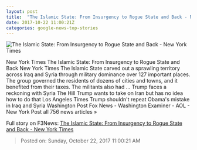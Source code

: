 ```yaml
---
layout: post
title:  "The Islamic State: From Insurgency to Rogue State and Back - New York Times"
date: 2017-10-22 11:00:21Z
categories: google-news-top-stories
---
```


![The Islamic State: From Insurgency to Rogue State and Back - New York Times](https://static01.nyt.com/images/2017/10/19/world/middleeast/isis-the-islamic-state-from-insurgency-to-rogue-state-and-back-1508642669904/isis-the-islamic-state-from-insurgency-to-rogue-state-and-back-1508642669904-facebookJumbo.jpg)

New York Times The Islamic State: From Insurgency to Rogue State and Back New York Times The Islamic State carved out a sprawling territory across Iraq and Syria through military dominance over 127 important places. The group governed the residents of dozens of cities and towns, and it benefited from their taxes. The militants also had ... Trump faces a reckoning with Syria The Hill Trump wants to take on Iran but has no idea how to do that Los Angeles Times Trump shouldn't repeat Obama's mistake in Iraq and Syria Washington Post Fox News - Washington Examiner - AOL - New York Post all 756 news articles »


Full story on F3News: [The Islamic State: From Insurgency to Rogue State and Back - New York Times](http://www.f3nws.com/n/ZTr3m)

> Posted on: Sunday, October 22, 2017 11:00:21 AM
